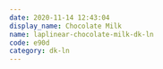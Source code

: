 ```yaml
---
date: 2020-11-14 12:43:04
display_name: Chocolate Milk
name: laplinear-chocolate-milk-dk-ln
code: e90d
category: dk-ln
---
```

